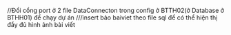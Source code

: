 //Đổi cổng port ở 2 file DataConnecton trong config ở BTTH02(ở Database ở BTHH01) để chạy dự án
///insert bảo baiviet theo file sql để có thể hiện thị đầy đủ hình ảnh bài viết

